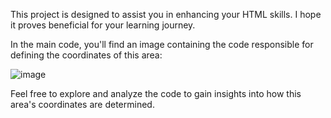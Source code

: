 
This project is designed to assist you in enhancing your HTML skills. I hope it proves beneficial for your learning journey.

In the main code, you'll find an image containing the code responsible for defining the coordinates of this area:

![image](https://github.com/UlugbekPulathodjaev/UzbMapClickMap/assets/136715066/bf0e1dfa-b7c4-4c39-a2a4-47d271f864bb)

Feel free to explore and analyze the code to gain insights into how this area's coordinates are determined.

